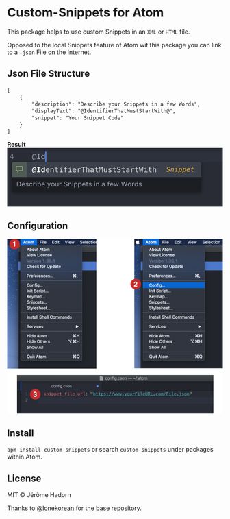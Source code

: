 # Custom-Snippets for Atom

This package helps to use custom Snippets in an ```XML``` or ```HTML```  file.

Opposed to the local Snippets feature of Atom wit this package you can link to a ```.json``` File on the Internet.

## Json File Structure
```
[
    {
        "description": "Describe your Snippets in a few Words",
        "displayText": "@IdentifierThatMustStartWith@",
        "snippet": "Your Snippet Code"
    }
]
```
**Result**
![Result](images/Snippet-Preview.png)

## Configuration
![Result](images/config.png)

## Install
```apm install custom-snippets``` or search ```custom-snippets``` under packages within Atom.

## License
MIT © Jérôme Hadorn

Thanks to [@lonekorean](https://github.com/lonekorean "lonekorean GitHub Page") for the base repository.
